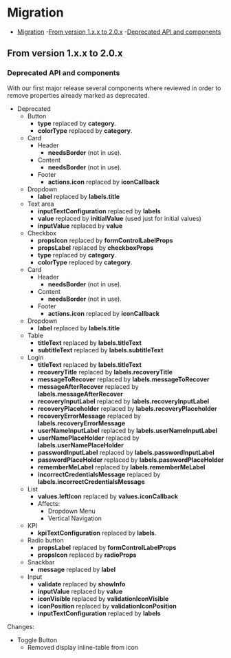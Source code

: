 # Migration

- [Migration](#migration)
  -[From version 1.x.x to 2.0.x](#from-version-1xx-to-20x)
  -[Deprecated API and components](#deprecated-api-and-components)

## From version 1.x.x to 2.0.x

### Deprecated API and components

With our first major release several components where reviewed in order to remove properties already marked as deprecated.

- Deprecated
  - Button
    - **type** replaced by **category**.
    - **colorType** replaced by **category**.
  - Card
    - Header
      - **needsBorder** (not in use).
    - Content
      - **needsBorder** (not in use).
    - Footer
      - **actions.icon** replaced by **iconCallback**
  - Dropdown
    - **label** replaced by **labels.title**
  - Text area
    - **inputTextConfiguration** replaced by **labels**
    - **value** replaced by **initialValue** (used just for initial values)
    - **inputValue** replaced by **value**
  - Checkbox
    - **propsIcon** replaced by **formControlLabelProps**
    - **propsLabel** replaced by **checkboxProps**
    - **type** replaced by **category**.
    - **colorType** replaced by **category**.
  - Card
    - Header
      - **needsBorder** (not in use).
    - Content
      - **needsBorder** (not in use).
    - Footer
      - **actions.icon** replaced by **iconCallback**
  - Dropdown
    - **label** replaced by **labels.title**
  - Table
    - **titleText** replaced by **labels.titleText**
    - **subtitleText** replaced by **labels.subtitleText**
  - Login
    - **titleText** replaced by **labels.titleText**
    - **recoveryTitle** replaced by **labels.recoveryTitle**
    - **messageToRecover** replaced by **labels.messageToRecover**
    - **messageAfterRecover** replaced by **labels.messageAfterRecover**
    - **recoveryInputLabel** replaced by **labels.recoveryInputLabel**
    - **recoveryPlaceholder** replaced by **labels.recoveryPlaceholder**
    - **recoveryErrorMessage** replaced by **labels.recoveryErrorMessage**
    - **userNameInputLabel** replaced by **labels.userNameInputLabel**
    - **userNamePlaceHolder** replaced by **labels.userNamePlaceHolder**
    - **passwordInputLabel** replaced by **labels.passwordInputLabel**
    - **passwordPlaceHolder** replaced by **labels.passwordPlaceHolder**
    - **rememberMeLabel** replaced by **labels.rememberMeLabel**
    - **incorrectCredentialsMessage** replaced by **labels.incorrectCredentialsMessage**
  - List
    - **values.leftIcon** replaced by **values.iconCallback**
    - Affects:
      - Dropdown Menu
      - Vertical Navigation
  - KPI
    - **kpiTextConfiguration** replaced by **labels**.
  - Radio button
    - **propsLabel** replaced by **formControlLabelProps**
    - **propsIcon** replaced by **radioProps**
  - Snackbar
    - **message** replaced by **label**
  - Input
    - **validate** replaced by **showInfo**
    - **inputValue** replaced by **value**
    - **iconVisible** replaced by **validationIconVisible**
    - **iconPosition** replaced by **validationIconPosition**
    - **inputTextConfiguration** replaced by **labels**


Changes:
   - Toggle Button
      - Removed display inline-table from icon 
